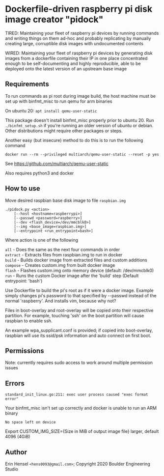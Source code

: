 
# Dockerfile-driven raspberry pi disk image creator "pidock"

TIRED: Maintaining your fleet of raspberry pi devices by running commands and
writing things on them ad-hoc and probably replicating by manually creating
large, corruptible disk images with undocumented contents

WIRED: Maintaining your fleet of raspberry pi devices by generating disk images
from a dockerfile containing their IP in one place concentrated enough
to be self-documenting and highly reproducible, able to be deployed onto the
latest version of an upstream base image

## Requirements

To run commands as pi root during image build, the host machine must be
set up with binfmt_misc to run qemu for arm binaries

On ubuntu 20: `apt install qemu-user-static`

This package doesn't install binfmt_misc properly prior to ubuntu 20.  Run
`./binfmt_setup.sh` if you're running an older version of ubuntu or debian.
 Other distributions might require other packages or steps.

Another easy (but insecure) method to do this is to run the following command

`docker run --rm --privileged multiarch/qemu-user-static --reset -p yes`

See https://github.com/multiarch/qemu-user-static

Also requires python3 and docker

## How to use

Move desired raspbian base disk image to file `raspbian.img`

```
./pidock.py <action>
    [--host <hostname=raspberrypi>]
    [--passwd <password=raspberry>]
    [--dev <flash_device=/dev/mmcblk0>]
    [--img <base_image=raspbian.img>]
    [--entrypoint <run_entrypoint=bash>]
```
Where action is one of the following

`all` - Does the same as the next four commands in order\
`extract` - Extracts files from raspbian.img to run in docker\
`build` - Builds docker image from extracted files and custom additions\
`compose` - Creates custom.img from built docker image\
`flash` - Flashes custom.img onto memory device (default: /dev/mmcblk0)\
`run` - Runs the custom Docker image after the 'build' step (Default entrypoint: 'bash')

Use Dockerfile to build the pi's root as if it were a docker image.  Example
simply changes pi's password to that specified by --passwd instead of the
normal 'raspberry'.  And installs vim, because why not?

Files in boot-overlay and root-overlay will be copied onto their respective
partition.  For example, touching 'ssh' on the boot partition
will cause raspbian to enable ssh.

An example wpa_supplicant.conf is provided; if copied into boot-overlay,
raspbian will use its ssid/psk information and auto connect on first boot.

## Permissions

Note: currently requires sudo access to work around multiple permission issues

## Errors

`standard_init_linux.go:211: exec user process caused "exec format error"`

Your binfmt_misc isn't set up correctly and docker is unable to run an ARM
binary

`No space left on device`

Export CUSTOM_IMG_SIZE={Size in MiB of output image file} larger, default 4096 (4GiB)

## Author

Erin Hensel `<hens0093@gmail.com>`; Copyright 2020 Boulder Engineering Studio
